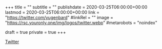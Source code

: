 +++
title = ""
subtitle = ""
publishdate = 2020-03-25T06:00:00+00:00
lastmod = 2020-03-25T06:00:00+00:00
link = "https://twitter.com/yugenbard"
#linkRel = ""
image = "https://rsc.youronly.one/img/logos/twitter.webp"
#metarobots = "noindex"

draft = true
private = true
+++

[Twitter](https://twitter.com/yugenbard "Twitter")
